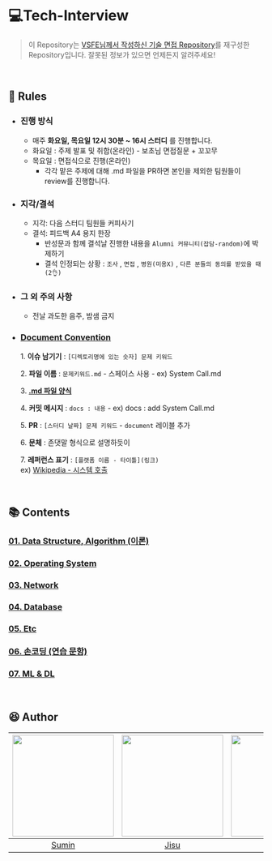# 💻Tech-Interview

> 이 Repository는 [VSFE님께서 작성하신 기술 면접 Repository](https://github.com/VSFe/Tech-Interview)를 재구성한 Repository입니다.
> 잘못된 정보가 있으면 언제든지 알려주세요!
     
<br>    
     
## 📢 Rules
- ### 진행 방식
  - 매주 __화요일, 목요일 12시 30분 ~ 16시 스터디__ 를 진행합니다.
  - 화요일 : 주제 발표 및 취합(온라인) - 보초님 면접질문 + 꼬꼬무
  - 목요일 : 면접식으로 진행(온라인) 
    - 각각 맡은 주제에 대해 .md 파일을 PR하면 본인을 제외한 팀원들이 review를 진행합니다. 

- ### 지각/결석
  - 지각: 다음 스터디 팀원들 커피사기
  - 결석: 피드백 A4 용지 한장
      - 반성문과 함께 결석날 진행한 내용을 `Alumni 커뮤니티(잡담-random)`에 박제하기
      - 결석 인정되는 상황 : `조사` , `면접` , `병원(미용X)` , `다른 분들의 동의를 받았을 때(2👌)`
- ### 그 외 주의 사항
  - 전날 과도한 음주, 밤샘 금지
- ### [Document Convention](https://www.notion.so/zsmalla/Convetion-b4bf03212c5648828b4db7e294b6be4e)
     1\. **이슈 남기기** : `[디렉토리명에 있는 숫자] 문제 키워드`
  
     2\. **파일 이름** : `문제키워드.md` - 스페이스 사용
        - ex) System Call.md
  
     3\. **[.md 파일 양식](https://github.com/RecoRecoNi/Tech-Interview/blob/main/sample.md)**
  
     4\. **커밋 메시지** : `docs : 내용`
        - ex) docs : add System Call.md
  
     5\. **PR** : `[스터디 날짜] 문제 키워드`
        - `document` 레이블 추가
  
     6\. **문체** : 존댓말 형식으로 설명하듯이
  
     7\. **레퍼런스 표기** : `[플랫폼 이름 - 타이틀](링크)` <br>
          ex) [Wikipedia - 시스템 호출](https://ko.wikipedia.org/wiki/시스템_호출)

<br>

## 📚 Contents
### [01. Data Structure, Algorithm (이론)](https://github.com/RecoRecoNi/Tech-Interview/blob/main/01-DATA_STRUCTURE_ALGORITHM/README.md)
### [02. Operating System](https://github.com/RecoRecoNi/Tech-Interview/tree/main/02-OPERATING_SYSTEM/README.md)
### [03. Network](https://github.com/RecoRecoNi/Tech-Interview/tree/main/03-NETWORK/README.md)
### [04. Database](https://github.com/RecoRecoNi/Tech-Interview/blob/main/04-DATABASE/README.md)
### [05. Etc](https://github.com/RecoRecoNi/Tech-Interview/blob/main/05-ETC/README.md)
### [06. 손코딩 (연습 문항)](https://github.com/RecoRecoNi/Tech-Interview/blob/main/06-ALGORITHM/README.md)
### [07. ML & DL](https://github.com/RecoRecoNi/Tech-Interview/blob/main/07-ML%20%26%20DL/README.md)

<br>
      
## 😆 Author
|<img src="https://avatars.githubusercontent.com/u/70088803?v=4" width="200" height="200">|<img src="https://avatars.githubusercontent.com/u/72483874?v=4" width="200" height="200">|<img src="https://avatars.githubusercontent.com/u/63551948?v=4" width="200" height="200">|
|:-:|:-:|:-:|
|[Sumin](https://github.com/ksumini)|[Jisu](https://github.com/zsmalla)|[Wooyeol](https://github.com/Woo-Yeol)|





